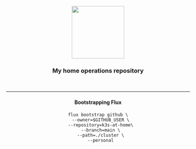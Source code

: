 <div align="center">

<img src="https://camo.githubusercontent.com/5b298bf6b0596795602bd771c5bddbb963e83e0f/68747470733a2f2f692e696d6775722e636f6d2f7031527a586a512e706e67" align="center" width="144px" height="144px"/>

### My home operations repository

</div>

<br/>

<div align="center">

---

#### Bootstrapping Flux
```
flux bootstrap github \
  --owner=$GITHUB_USER \
  --repository=k3s-at-home\
  --branch=main \
  --path=./cluster \
  --personal
```